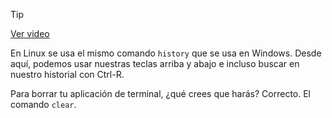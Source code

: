 > [!TIP]  
> [Ver video](https://youtu.be/M3arDMIIg2k)

En Linux se usa el mismo comando `history` que se usa en Windows. Desde aquí, podemos usar nuestras teclas arriba y abajo e incluso buscar en nuestro historial con Ctrl-R.

Para borrar tu aplicación de terminal, ¿qué crees que harás? Correcto. El comando `clear`.
